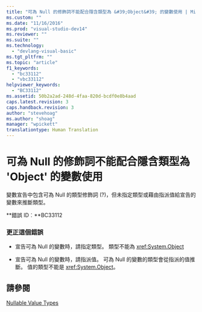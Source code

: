 ```yaml
---
title: "可為 Null 的修飾詞不能配合隱含類型為 &#39;Object&#39; 的變數使用 | Microsoft Docs"
ms.custom: ""
ms.date: "11/16/2016"
ms.prod: "visual-studio-dev14"
ms.reviewer: ""
ms.suite: ""
ms.technology: 
  - "devlang-visual-basic"
ms.tgt_pltfrm: ""
ms.topic: "article"
f1_keywords: 
  - "bc33112"
  - "vbc33112"
helpviewer_keywords: 
  - "BC33112"
ms.assetid: 50b2a2ad-248d-4faa-820d-bcdf0e8b4aad
caps.latest.revision: 3
caps.handback.revision: 3
author: "stevehoag"
ms.author: "shoag"
manager: "wpickett"
translationtype: Human Translation
---
```

# 可為 Null 的修飾詞不能配合隱含類型為 &#39;Object&#39; 的變數使用
變數宣告中包含可為 Null 的類型修飾詞 \(?\)，但未指定類型或藉由指派值給宣告的變數來推斷類型。  
  
 **錯誤 ID︰**BC33112  
  
### 更正這個錯誤  
  
-   宣告可為 Null 的變數時，請指定類型。 類型不能為 <xref:System.Object>  
  
-   宣告可為 Null 的變數時，請指派值。 可為 Null 的變數的類型會從指派的值推斷。 值的類型不能是 <xref:System.Object>。  
  
## 請參閱  
 [Nullable Value Types](../../visual-basic/programming-guide/language-features/data-types/nullable-value-types.md)
